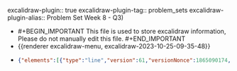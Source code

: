 excalidraw-plugin:: true
excalidraw-plugin-tag:: problem_sets
excalidraw-plugin-alias:: Problem Set Week 8 - Q3)

- #+BEGIN_IMPORTANT
  This file is used to store excalidraw information, Please do not manually edit this file.
  #+END_IMPORTANT
- {{renderer excalidraw-menu, excalidraw-2023-10-25-09-35-48}}
- ```json
  {"elements":[{"type":"line","version":61,"versionNonce":1865090174,"isDeleted":false,"id":"JoYCbyNavALtNnMZpgnQe","fillStyle":"hachure","strokeWidth":1,"strokeStyle":"solid","roughness":1,"opacity":100,"angle":0,"x":372.71656799316406,"y":121.27742767333984,"strokeColor":"#1e1e1e","backgroundColor":"transparent","width":0.267425537109375,"height":499.6719970703125,"seed":856567458,"groupIds":[],"frameId":null,"roundness":{"type":2},"boundElements":[],"updated":1698219355601,"link":null,"locked":false,"startBinding":null,"endBinding":null,"lastCommittedPoint":null,"startArrowhead":null,"endArrowhead":null,"points":[[0,0],[-0.267425537109375,499.6719970703125]]},{"type":"line","version":151,"versionNonce":915522750,"isDeleted":false,"id":"wwu7xsQxtrwseNcj_A_Wd","fillStyle":"hachure","strokeWidth":1,"strokeStyle":"solid","roughness":1,"opacity":100,"angle":0,"x":373.6472930908203,"y":619.6300277709961,"strokeColor":"#1e1e1e","backgroundColor":"transparent","width":608.382080078125,"height":0.88433837890625,"seed":810814050,"groupIds":[],"frameId":null,"roundness":{"type":2},"boundElements":[],"updated":1698219355601,"link":null,"locked":false,"startBinding":null,"endBinding":null,"lastCommittedPoint":null,"startArrowhead":null,"endArrowhead":null,"points":[[0,0],[608.382080078125,-0.88433837890625]]},{"type":"text","version":14,"versionNonce":464944382,"isDeleted":false,"id":"v_meUpqwSmW32yvRAJVeh","fillStyle":"hachure","strokeWidth":1,"strokeStyle":"solid","roughness":1,"opacity":100,"angle":0,"x":978.1878204345703,"y":677.4009628295898,"strokeColor":"#1e1e1e","backgroundColor":"transparent","width":84.49990844726562,"height":25,"seed":132673058,"groupIds":[],"frameId":null,"roundness":null,"boundElements":[],"updated":1698219355601,"link":null,"locked":false,"fontSize":20,"fontFamily":1,"text":"Quantity","textAlign":"left","verticalAlign":"top","containerId":null,"originalText":"Quantity","lineHeight":1.25,"baseline":17},{"type":"text","version":46,"versionNonce":605695294,"isDeleted":false,"id":"l2L6gs3FURb_LUdEqDWhF","fillStyle":"hachure","strokeWidth":1,"strokeStyle":"solid","roughness":1,"opacity":100,"angle":0,"x":250.02064514160156,"y":117.35709381103516,"strokeColor":"#1e1e1e","backgroundColor":"transparent","width":47.17994689941406,"height":25,"seed":2126141922,"groupIds":[],"frameId":null,"roundness":null,"boundElements":[],"updated":1698219355601,"link":null,"locked":false,"fontSize":20,"fontFamily":1,"text":"Price","textAlign":"left","verticalAlign":"top","containerId":null,"originalText":"Price","lineHeight":1.25,"baseline":17},{"type":"line","version":222,"versionNonce":152165538,"isDeleted":false,"id":"C7yH7dtHQomXRYiEQkMai","fillStyle":"hachure","strokeWidth":1,"strokeStyle":"solid","roughness":1,"opacity":100,"angle":0,"x":370.68760681152344,"y":351.05699920654297,"strokeColor":"#1971c2","backgroundColor":"transparent","width":632.5267639160156,"height":1.1160888671875,"seed":1675152802,"groupIds":[],"frameId":null,"roundness":{"type":2},"boundElements":[],"updated":1698219367972,"link":null,"locked":false,"startBinding":null,"endBinding":null,"lastCommittedPoint":null,"startArrowhead":null,"endArrowhead":null,"points":[[0,0],[632.5267639160156,-1.1160888671875]]},{"type":"text","version":31,"versionNonce":1084411518,"isDeleted":false,"id":"lv9zOGPF1KZtbfMIfbZ4h","fillStyle":"hachure","strokeWidth":1,"strokeStyle":"solid","roughness":1,"opacity":100,"angle":0,"x":999.5696563720703,"y":373.71212005615234,"strokeColor":"#1971c2","backgroundColor":"transparent","width":15.599990844726562,"height":25,"seed":1282591074,"groupIds":[],"frameId":null,"roundness":null,"boundElements":[],"updated":1698219381871,"link":null,"locked":false,"fontSize":20,"fontFamily":1,"text":"D","textAlign":"left","verticalAlign":"top","containerId":null,"originalText":"D","lineHeight":1.25,"baseline":17},{"type":"line","version":224,"versionNonce":289451838,"isDeleted":false,"id":"e8S-q_i37752ZwE09LYgG","fillStyle":"hachure","strokeWidth":1,"strokeStyle":"solid","roughness":1,"opacity":100,"angle":0,"x":373.04103088378906,"y":523.2187423706055,"strokeColor":"#e03131","backgroundColor":"transparent","width":626.1474609375,"height":281.7953643798828,"seed":1339510050,"groupIds":[],"frameId":null,"roundness":{"type":2},"boundElements":[],"updated":1698219378005,"link":null,"locked":false,"startBinding":null,"endBinding":null,"lastCommittedPoint":null,"startArrowhead":null,"endArrowhead":null,"points":[[0,0],[626.1474609375,-281.7953643798828]]},{"type":"text","version":80,"versionNonce":6203938,"isDeleted":false,"id":"REEW_tSDhfMey45lECnVh","fillStyle":"hachure","strokeWidth":1,"strokeStyle":"solid","roughness":1,"opacity":100,"angle":0,"x":1006.6926422119141,"y":255.94380950927734,"strokeColor":"#e03131","backgroundColor":"transparent","width":12.159988403320312,"height":25,"seed":1131763938,"groupIds":[],"frameId":null,"roundness":null,"boundElements":[],"updated":1698219425672,"link":null,"locked":false,"fontSize":20,"fontFamily":1,"text":"S","textAlign":"left","verticalAlign":"top","containerId":null,"originalText":"S","lineHeight":1.25,"baseline":17},{"id":"pDGwxadYuZP7vbKzuFkAk","type":"arrow","x":347.7752685546875,"y":523.9343872070312,"width":0.695343017578125,"height":100.27670288085938,"angle":0,"strokeColor":"#9c36b5","backgroundColor":"transparent","fillStyle":"hachure","strokeWidth":1,"strokeStyle":"solid","roughness":1,"opacity":100,"groupIds":[],"frameId":null,"roundness":{"type":2},"seed":1518358206,"version":55,"versionNonce":1406731646,"isDeleted":false,"boundElements":null,"updated":1698219393900,"link":null,"locked":false,"points":[[0,0],[-0.695343017578125,-100.27670288085938]],"lastCommittedPoint":null,"startBinding":null,"endBinding":null,"startArrowhead":null,"endArrowhead":"arrow"},{"id":"DHslegYEauBflwxLyCOdA","type":"text","x":296.1900634765625,"y":454.9337463378906,"width":35.87995910644531,"height":50,"angle":0,"strokeColor":"#9c36b5","backgroundColor":"transparent","fillStyle":"hachure","strokeWidth":1,"strokeStyle":"solid","roughness":1,"opacity":100,"groupIds":[],"frameId":null,"roundness":null,"seed":462962174,"version":25,"versionNonce":880419134,"isDeleted":false,"boundElements":null,"updated":1698219405372,"link":null,"locked":false,"text":"$4\ntax","fontSize":20,"fontFamily":1,"textAlign":"left","verticalAlign":"top","baseline":42,"containerId":null,"originalText":"$4\ntax","lineHeight":1.25},{"type":"line","version":310,"versionNonce":636437630,"isDeleted":false,"id":"_lFr2foQ8-fcFJR16RGnQ","fillStyle":"hachure","strokeWidth":1,"strokeStyle":"dashed","roughness":1,"opacity":100,"angle":0,"x":376.1162523597711,"y":404.06118180980434,"strokeColor":"#e03131","backgroundColor":"transparent","width":626.1474609375,"height":281.7953643798828,"seed":1207265726,"groupIds":[],"frameId":null,"roundness":{"type":2},"boundElements":[],"updated":1698219421843,"link":null,"locked":false,"startBinding":null,"endBinding":null,"lastCommittedPoint":null,"startArrowhead":null,"endArrowhead":null,"points":[[0,0],[626.1474609375,-281.7953643798828]]},{"id":"dHBLOwjzYkuiHvds4VzQ5","type":"text","x":1015,"y":130,"width":22.47998046875,"height":25,"angle":0,"strokeColor":"#e03131","backgroundColor":"transparent","fillStyle":"hachure","strokeWidth":1,"strokeStyle":"dashed","roughness":1,"opacity":100,"groupIds":[],"frameId":null,"roundness":null,"seed":686819746,"version":5,"versionNonce":1833928994,"isDeleted":false,"boundElements":null,"updated":1698219432500,"link":null,"locked":false,"text":"S*","fontSize":20,"fontFamily":1,"textAlign":"left","verticalAlign":"top","baseline":17,"containerId":null,"originalText":"S*","lineHeight":1.25},{"id":"O7ymVOhTMoIikWgMjFBGC","type":"text","x":768.3627319335938,"y":369.3026428222656,"width":13.219985961914062,"height":25,"angle":0,"strokeColor":"#1e1e1e","backgroundColor":"transparent","fillStyle":"hachure","strokeWidth":1,"strokeStyle":"dashed","roughness":1,"opacity":100,"groupIds":[],"frameId":null,"roundness":null,"seed":2122716386,"version":3,"versionNonce":141895842,"isDeleted":false,"boundElements":null,"updated":1698219454236,"link":null,"locked":false,"text":"P","fontSize":20,"fontFamily":1,"textAlign":"left","verticalAlign":"top","baseline":17,"containerId":null,"originalText":"P","lineHeight":1.25},{"id":"VAXuHB0TQdcbvsPhkwZvG","type":"text","x":501,"y":365,"width":23.53997802734375,"height":25,"angle":0,"strokeColor":"#1e1e1e","backgroundColor":"transparent","fillStyle":"hachure","strokeWidth":1,"strokeStyle":"dashed","roughness":1,"opacity":100,"groupIds":[],"frameId":null,"roundness":null,"seed":1141549758,"version":3,"versionNonce":354591486,"isDeleted":false,"boundElements":null,"updated":1698219458236,"link":null,"locked":false,"text":"P*","fontSize":20,"fontFamily":1,"textAlign":"left","verticalAlign":"top","baseline":17,"containerId":null,"originalText":"P*","lineHeight":1.25},{"id":"0JSmuIi5eN1LvkzrFXLAx","type":"text","x":511,"y":706,"width":96.74040222167969,"height":35,"angle":0,"strokeColor":"#1e1e1e","backgroundColor":"transparent","fillStyle":"hachure","strokeWidth":1,"strokeStyle":"dashed","roughness":1,"opacity":100,"groupIds":[],"frameId":null,"roundness":null,"seed":1077773154,"version":10,"versionNonce":2083603710,"isDeleted":false,"boundElements":null,"updated":1698219471023,"link":null,"locked":false,"text":"P = P*","fontSize":28,"fontFamily":1,"textAlign":"left","verticalAlign":"top","baseline":24,"containerId":null,"originalText":"P = P*","lineHeight":1.25},{"id":"HrNUQ0fjl7YydMByDyPys","type":"rectangle","x":498.8946228027344,"y":691.9169311523438,"width":121.85403442382812,"height":62.82757568359375,"angle":0,"strokeColor":"#1e1e1e","backgroundColor":"transparent","fillStyle":"hachure","strokeWidth":1,"strokeStyle":"solid","roughness":1,"opacity":100,"groupIds":[],"frameId":null,"roundness":{"type":3},"seed":972813630,"version":48,"versionNonce":1969851362,"isDeleted":false,"boundElements":null,"updated":1698219483491,"link":null,"locked":false}],"files":{},"appState":{"gridSize":null,"viewBackgroundColor":"#ffffff","zoom":{"value":1},"offsetTop":0,"offsetLeft":0,"scrollX":0,"scrollY":0,"viewModeEnabled":false,"zenModeEnabled":false}}
  ```